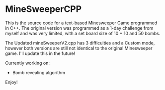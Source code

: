 # MineSweeperCPP

This is the source code for a text-based Minesweeper Game programmed in C++.
The original version was programmed as a 1-day challenge from myself and was very limited, with a set board size of 10 * 10 and 50 bombs.

The Updated mineSweeperV2.cpp has 3 difficulties and a Custom mode, however both versions are still not identical to the original Minesweeper game. I'll update this in the future!

Currently working on:
  - Bomb revealing algorithm

Enjoy!
